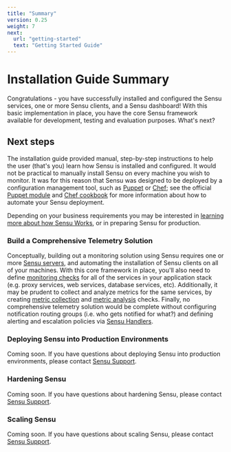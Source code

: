 ```yaml
---
title: "Summary"
version: 0.25
weight: 7
next:
  url: "getting-started"
  text: "Getting Started Guide"
---
```


# Installation Guide Summary

Congratulations - you have successfully installed and configured the Sensu
services, one or more Sensu clients, and a Sensu dashboard! With this basic
implementation in place, you have the core Sensu framework available for
development, testing and evaluation purposes. What's next?

## Next steps

The installation guide provided manual, step-by-step instructions to help the
user (that's you) learn how Sensu is installed and configured. It would not be
practical to manually install Sensu on every machine you wish to monitor. It was
for this reason that Sensu was designed to be deployed by a configuration
management tool, such as [Puppet](http://puppetlabs.com) or
[Chef](http://chef.io); see the official [Puppet
module](https://github.com/sensu/sensu-puppet) and [Chef
cookbook](https://github.com/sensu/sensu-chef) for more information about how to
automate your Sensu deployment.

Depending on your business requirements you may be interested in [learning more
about how Sensu Works](getting-started), or in preparing Sensu for production.

### Build a Comprehensive Telemetry Solution

Conceptually, building out a monitoring solution using Sensu requires one or
more [Sensu servers](#scaling-sensu), and automating the installation of Sensu
clients on all of your machines. With this core framework in place, you'll also
need to define [monitoring checks](getting-started-with-checks) for all of the
services in your application stack (e.g. proxy services, web services, database
services, etc). Additionally, it may be prudent to collect and analyze metrics
for the same services, by creating [metric
collection](getting-started-with-checks#create-a-metric-collection-check) and
[metric analysis](getting-started-with-checks#create-a-metric-analysis-check)
checks. Finally, no comprehensive telemetry solution would be complete without
configuring notification routing groups (i.e. who gets notified for what?) and
defining alerting and escalation policies via [Sensu
Handlers](getting-started-with-handlers).

### Deploying Sensu into Production Environments

Coming soon. If you have questions about deploying Sensu into production
environments, please contact [Sensu Support](https://helpdesk.sensuapp.com).

### Hardening Sensu

Coming soon. If you have questions about hardening Sensu, please contact [Sensu Support](https://helpdesk.sensuapp.com).

### Scaling Sensu

Coming soon. If you have questions about scaling Sensu, please contact [Sensu
Support](https://helpdesk.sensuapp.com).
